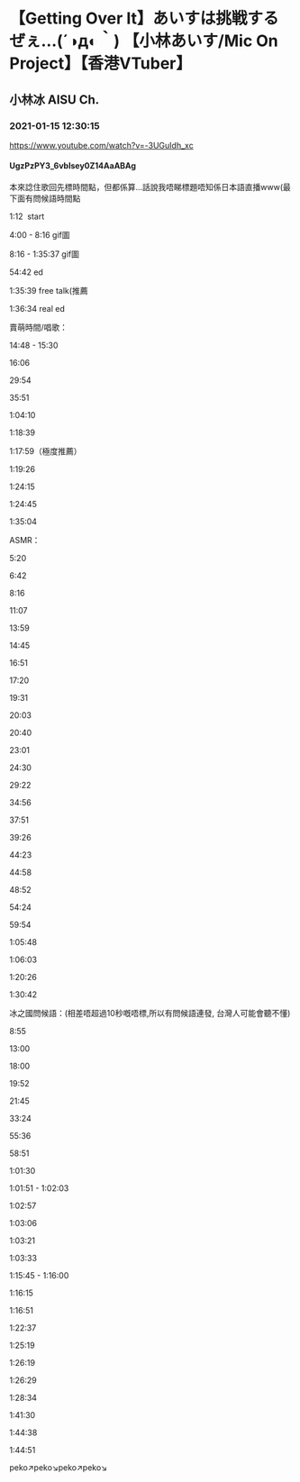 # 【Getting Over It】あいすは挑戦するぜぇ…(´◑д◐｀) 【小林あいす/Mic On Project】【香港VTuber】

## 小林冰 AISU Ch. 

### 2021-01-15 12:30:15

https://www.youtube.com/watch?v=-3UGuIdh_xc

#### UgzPzPY3_6vblsey0Z14AaABAg

本來諗住歌回先標時間點，但都係算…話說我唔睇標題唔知係日本語直播www(最下面有問候語時間點

1:12  start

4:00 - 8:16 gif圖

8:16 - 1:35:37 gif圖

54:42 ed

1:35:39 free talk(推薦

1:36:34 real ed

賣萌時間/唱歌：

14:48 - 15:30

16:06 

29:54

35:51

1:04:10

1:18:39

1:17:59（極度推薦）

1:19:26

1:24:15

1:24:45

1:35:04

ASMR：

5:20

6:42

8:16

11:07

13:59

14:45

16:51

17:20

19:31

20:03

20:40

23:01

24:30

29:22

34:56

37:51

39:26

44:23

44:58

48:52

54:24

59:54

1:05:48

1:06:03

1:20:26

1:30:42

冰之國問候語：(相差唔超過10秒嘅唔標,所以有問候語連發, 台灣人可能會聽不懂) 

8:55

13:00

18:00

19:52

21:45

33:24

55:36

58:51

1:01:30

1:01:51 - 1:02:03

1:02:57

1:03:06

1:03:21

1:03:33

1:15:45 - 1:16:00

1:16:15

1:16:51

1:22:37

1:25:19

1:26:19

1:26:29

1:28:34

1:41:30

1:44:38

1:44:51































































peko↗️peko↘️peko↗️peko↘️

